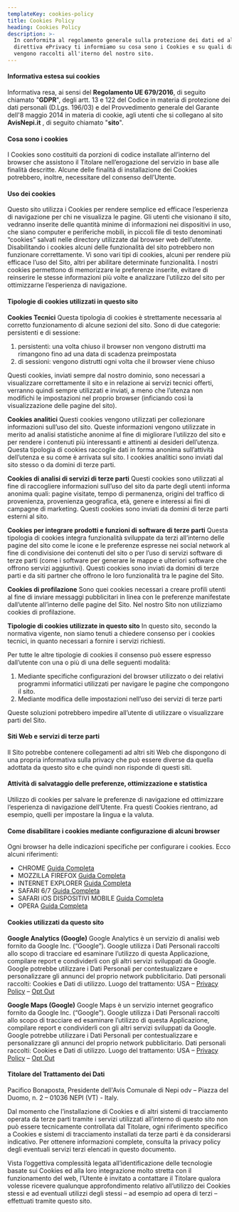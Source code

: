```yaml
---
templateKey: cookies-policy
title: Cookies Policy
heading: Cookies Policy
description: >-
  In conformita al regolamento generale sulla protezione dei dati ed alla
  direttiva ePrivacy ti informiamo su cosa sono i Cookies e su quali dati
  vengono raccolti all'iterno del nostro sito.
---
```

#### Informativa estesa sui cookies

Informativa resa, ai sensi del **Regolamento UE 679/2016**, di seguito chiamato "**GDPR**", degli artt. 13 e 122 del Codice in materia di protezione dei dati personali (D.Lgs. 196/03) e del Provvedimento generale del Garante dell'8 maggio 2014 in materia di cookie, agli utenti che si collegano al sito **AvisNepi.it** , di seguito chiamato "**sito**".

#### Cosa sono i cookies

I Cookies sono costituiti da porzioni di codice installate all’interno del browser che assistono il Titolare nell’erogazione del servizio in base alle finalità descritte. Alcune delle finalità di installazione dei Cookies potrebbero, inoltre, necessitare del consenso dell’Utente.

#### Uso dei cookies

Questo sito utilizza i Cookies per rendere semplice ed efficace l’esperienza di navigazione per chi ne visualizza le pagine.
Gli utenti che visionano il sito, vedranno inserite delle quantità minime di informazioni nei dispositivi in uso, che siano computer e periferiche mobili, in piccoli file di testo denominati “cookies” salvati nelle directory utilizzate dal browser web dell’utente.
Disabilitando i cookies alcuni delle funzionalità del sito potrebbero non funzionare correttamente.
Vi sono vari tipi di cookies, alcuni per rendere più efficace l’uso del Sito, altri per abilitare determinate funzionalità.
I nostri cookies permettono di memorizzare le preferenze inserite, evitare di reinserire le stesse informazioni più volte e analizzare l’utilizzo del sito per ottimizzarne l’esperienza di navigazione.

#### Tipologie di cookies utilizzati in questo sito

**Cookies Tecnici**
Questa tipologia di cookies è strettamente necessaria al corretto funzionamento di alcune sezioni del sito. Sono di due categorie: persistenti e di sessione:

1. persistenti: una volta chiuso il browser non vengono distrutti ma rimangono fino ad una data di scadenza preimpostata
2. di sessioni: vengono distrutti ogni volta che il browser viene chiuso

Questi cookies, inviati sempre dal nostro dominio, sono necessari a visualizzare correttamente il sito e in relazione ai servizi tecnici offerti, verranno quindi sempre utilizzati e inviati, a meno che l’utenza non modifichi le impostazioni nel proprio browser (inficiando così la visualizzazione delle pagine del sito).

**Cookies analitici**
Questi cookies vengono utilizzati per collezionare informazioni sull’uso del sito.
Queste informazioni vengono utilizzate in merito ad analisi statistiche anonime al fine di migliorare l’utilizzo del sito e per rendere i contenuti più interessanti e attinenti ai desideri dell’utenza. Questa tipologia di cookies raccoglie dati in forma anonima sull’attività dell’utenza e su come è arrivata sul sito. I cookies analitici sono inviati dal sito stesso o da domini di terze parti.

**Cookies di analisi di servizi di terze parti**
Questi cookies sono utilizzati al fine di raccogliere informazioni sull’uso del sito da parte degli utenti informa anonima quali: pagine visitate, tempo di permanenza, origini del traffico di provenienza, provenienza geografica, età, genere e interessi ai fini di campagne di marketing. Questi cookies sono inviati da domini di terze parti esterni al sito.

**Cookies per integrare prodotti e funzioni di software di terze parti**
Questa tipologia di cookies integra funzionalità sviluppate da terzi all’interno delle pagine del sito come le icone e le preferenze espresse nei social network al fine di condivisione dei contenuti del sito o per l’uso di servizi software di terze parti (come i software per generare le mappe e ulteriori software che offrono servizi aggiuntivi). Questi cookies sono inviati da domini di terze parti e da siti partner che offrono le loro funzionalità tra le pagine del Sito.

**Cookies di profilazione**
Sono quei cookies necessari a creare profili utenti al fine di inviare messaggi pubblicitari in linea con le preferenze manifestate dall’utente all’interno delle pagine del Sito.
Nel nostro Sito non utilizziamo cookies di profilazione.

**Tipologie di cookies utilizzate in questo sito**
In questo sito, secondo la normativa vigente, non siamo tenuti a chiedere consenso per i cookies tecnici, in quanto necessari a fornire i servizi richiesti.

Per tutte le altre tipologie di cookies il consenso può essere espresso dall’utente con una o più di una delle seguenti modalità:

1. Mediante specifiche configurazioni del browser utilizzato o dei relativi programmi informatici utilizzati per navigare le pagine che compongono il sito.
2. Mediante modifica delle impostazioni nell’uso dei servizi di terze parti

Queste soluzioni potrebbero impedire all’utente di utilizzare o visualizzare parti del Sito.

#### Siti Web e servizi di terze parti

Il Sito potrebbe contenere collegamenti ad altri siti Web che dispongono di una propria informativa sulla privacy che può essere diverse da quella adottata da questo sito e che quindi non risponde di questi siti.

#### Attività di salvataggio delle preferenze, ottimizzazione e statistica

Utilizzo di cookies per salvare le preferenze di navigazione ed ottimizzare l’esperienza di navigazione dell’Utente. Fra questi Cookies rientrano, ad esempio, quelli per impostare la lingua e la valuta.

#### Come disabilitare i cookies mediante configurazione di alcuni browser

Ogni browser ha delle indicazioni specifiche per configurare i cookies.
Ecco alcuni riferimenti:

* CHROME [Guida Completa](https://support.google.com/accounts/answer/61416?hl=en "Guida Completa")
* MOZZILLA FIREFOX [Guida Completa](https://support.mozilla.org/it/kb/Attivare%20e%20disattivare%20i%20cookie "Guida Completa")
* INTERNET EXPLORER [Guida Completa](https://windows.microsoft.com/it-it/windows-vista/block-or-allow-cookies "Guida Completa")
* SAFARI 6/7 [Guida Completa](https://support.apple.com/kb/PH17191?viewlocale=it_IT&locale=it_IT "Guida Completa")
* SAFARI iOS DISPOSITIVI MOBILE [Guida Completa](https://support.apple.com/it-it/HT201265 "Guida Completa")
* OPERA [Guida Completa](https://www.opera.com/help/tutorials/security/cookies/ "Guida Completa")

#### Cookies utilizzati da questo sito

**Google Analytics (Google)**
Google Analytics è un servizio di analisi web fornito da Google Inc. (“Google”). Google utilizza i Dati Personali raccolti allo scopo di tracciare ed esaminare l’utilizzo di questa Applicazione, compilare report e condividerli con gli altri servizi sviluppati da Google.
Google potrebbe utilizzare i Dati Personali per contestualizzare e personalizzare gli annunci del proprio network pubblicitario.
Dati personali raccolti: Cookies e Dati di utilizzo.
Luogo del trattamento: USA – [Privacy Policy](https://www.google.com/intl/it/policies/privacy/) – [Opt Out](https://tools.google.com/dlpage/gaoptout?hl=it)

**Google Maps (Google)**
Google Maps è un servizio internet geografico fornito da Google Inc. (“Google”). Google utilizza i Dati Personali raccolti allo scopo di tracciare ed esaminare l’utilizzo di questa Applicazione, compilare report e condividerli con gli altri servizi sviluppati da Google.
Google potrebbe utilizzare i Dati Personali per contestualizzare e personalizzare gli annunci del proprio network pubblicitario.
Dati personali raccolti: Cookies e Dati di utilizzo.
Luogo del trattamento: USA – [Privacy Policy](https://www.google.com/intl/it/policies/privacy/) – [Opt Out](https://tools.google.com/dlpage/gaoptout?hl=it)

#### Titolare del Trattamento dei Dati

Pacifico Bonaposta, Presidente dell'Avis Comunale di Nepi odv – Piazza del Duomo, n. 2 – 01036 NEPI (VT) - Italy.

Dal momento che l’installazione di Cookies e di altri sistemi di tracciamento operata da terze parti tramite i servizi utilizzati all’interno di questo sito non può essere tecnicamente controllata dal Titolare, ogni riferimento specifico a Cookies e sistemi di tracciamento installati da terze parti è da considerarsi indicativo. Per ottenere informazioni complete, consulta la privacy policy degli eventuali servizi terzi elencati in questo documento.

Vista l’oggettiva complessità legata all’identificazione delle tecnologie basate sui Cookies ed alla loro integrazione molto stretta con il funzionamento del web, l’Utente è invitato a contattare il Titolare qualora volesse ricevere qualunque approfondimento relativo all’utilizzo dei Cookies stessi e ad eventuali utilizzi degli stessi – ad esempio ad opera di terzi – effettuati tramite questo sito.